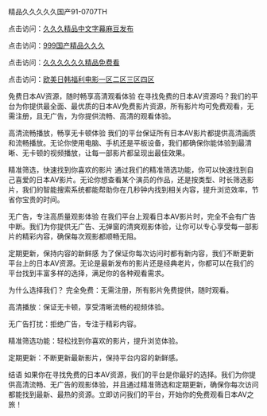 精品久久久久久国产91-0707TH

点击访问：<a href="https://tfda.pages.dev/">久久久精品中文字幕麻豆发布</a>

点击访问：<a href="https://bsdf-5f5.pages.dev/">999国产精品久久久</a>

点击访问：<a href="https://gda-c7m.pages.dev/">久久久久久久精品免费看</a>

点击访问：<a href="https://cfad.pages.dev/">欧美日韩福利电影一区二区三区四区</a>



免费日本AV资源，随时畅享高清观看体验
在寻找免费的日本AV资源吗？我们的平台为你提供最全面、最优质的日本AV免费影片资源，所有影片均可免费观看，无需注册，且无广告，为你提供流畅、高清的观看体验。

高清流畅播放，畅享无卡顿体验
我们的平台保证所有日本AV影片都提供高清画质和流畅播放。无论你使用电脑、手机还是平板设备，我们都确保你能体验到最清晰、无卡顿的视频播放，让每一部影片都呈现出最佳效果。

精准筛选，快速找到你喜欢的影片
通过我们的精准筛选功能，你可以快速找到自己喜爱的日本AV影片。无论你想查看某个演员的作品，还是按类型、时长筛选影片，我们的智能搜索系统都能帮助你在几秒钟内找到相关内容，提升浏览效率，节省你宝贵的时间。

无广告，专注高质量观影体验
在我们平台上观看日本AV影片时，完全不会有广告中断。我们为你提供无广告、无弹窗的清爽观影体验，让你可以专心享受每一部影片的精彩内容，确保每次观影都顺畅无阻。

定期更新，保持内容的新鲜感
为了保证你每次访问时都有新内容，我们不断更新平台上的日本AV资源。无论是最新发布的影片还是经典老片，你都可以在我们的平台找到丰富多样的选择，满足你的各种观看需求。

为什么选择我们？
完全免费：无需注册，所有影片免费提供，随时观看。

高清播放：保证无卡顿，享受清晰流畅的视频体验。

无广告打扰：拒绝广告，专注于精彩内容。

精准筛选功能：轻松找到你喜欢的影片，提升浏览体验。

定期更新：不断更新最新影片，保持平台内容的新鲜感。

结语
如果你在寻找免费的日本AV资源，我们的平台是你最好的选择。我们为你提供高清流畅、无广告的观影体验，并且通过精准筛选和定期更新，确保你每次访问都能找到最新、最热的资源。立即访问我们的平台，开始你的免费观看日本AV之旅！






<span style="display:none;">[Canonical link]( https://github.com/fm1664/74641 ）</span>
